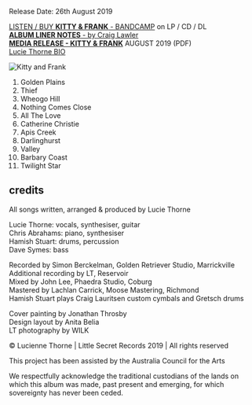 <!-- KITTY & FRANK -->

Release Date: 26th August 2019

[LISTEN / BUY **KITTY & FRANK** - BANDCAMP](https://luciethorne.bandcamp.com/album/kitty-frank) on LP / CD / DL\
[**ALBUM LINER NOTES** - by Craig Lawler](?p=albums/kitty-and-frank/lawler)\
[**MEDIA RELEASE - KITTY & FRANK**](data/pr/LucieThorne_MediaRelease_July2019.pdf) AUGUST 2019 (PDF)\
[Lucie Thorne BIO](?p=about/bio)

![Kitty and Frank](rgen/cover/r-200/kitty-and-frank.jpg)

1. Golden Plains
2. Thief
3. Wheogo Hill
4. Nothing Comes Close
5. All The Love
6. Catherine Christie
7. Apis Creek
8. Darlinghurst
9. Valley
10. Barbary Coast
11. Twilight Star

## credits

All songs written, arranged & produced by Lucie Thorne

Lucie Thorne: vocals, synthesiser, guitar\
Chris Abrahams: piano, synthesiser\
Hamish Stuart: drums, percussion\
Dave Symes: bass

Recorded by Simon Berckelman, Golden Retriever Studio, Marrickville\
Additional recording by LT, Reservoir\
Mixed by John Lee, Phaedra Studio, Coburg\
Mastered by Lachlan Carrick, Moose Mastering, Richmond\
Hamish Stuart plays Craig Lauritsen custom cymbals and Gretsch drums

Cover painting by Jonathan Throsby\
Design layout by Anita Belia\
LT photography by WILK
 
© Lucienne Thorne | Little Secret Records 2019 | All rights reserved

This project has been assisted by the Australia Council for the Arts

We respectfully acknowledge the traditional custodians of the lands on which this album was made, past present and emerging, for which sovereignty has never been ceded.

<!-- ![](data/image/ground/lsr-35.png) -->
